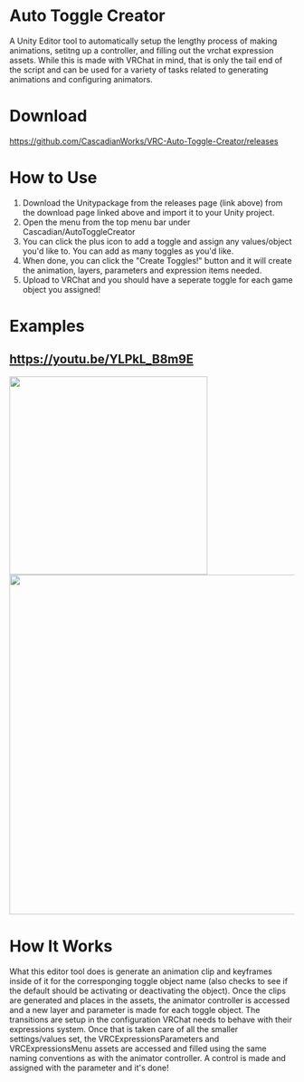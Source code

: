 # Auto Toggle Creator
A Unity Editor tool to automatically setup the lengthy process of making animations, setitng up a controller, and filling out the vrchat expression assets.
While this is made with VRChat in mind, that is only the tail end of the script and can be used for a variety of tasks related to generating animations and configuring animators.

# Download
https://github.com/CascadianWorks/VRC-Auto-Toggle-Creator/releases

# How to Use
1. Download the Unitypackage from the releases page (link above) from the download page linked above and import it to your Unity project.
2. Open the menu from the top menu bar under Cascadian/AutoToggleCreator
6. You can click the plus icon to add a toggle and assign any values/object you'd like to. You can add as many toggles as you'd like.
7. When done, you can click the "Create Toggles!" button and it will create the animation, layers, parameters and expression items needed.
8. Upload to VRChat and you should have a seperate toggle for each game object you assigned!

# Examples
## https://youtu.be/YLPkL_B8m9E

<p float="left">
<img src="https://user-images.githubusercontent.com/90723146/220522896-78576c33-714b-4d03-af5d-6f57d57d47d8.png" width="350">
<img src="https://user-images.githubusercontent.com/90723146/220524423-add04f3e-1f99-4955-98d7-107cc2cfabcc.png" width="600">
</p>
  
# How It Works
What this editor tool does is generate an animation clip and keyframes inside of it for the corresponging toggle object name (also checks to see if the default should be activating or deactivating the object). Once the clips are generated and places in the assets, the animator controller is accessed and a new layer and parameter is made for each toggle object. The transitions are setup in the configuration VRChat needs to behave with their expressions system. Once that is taken care of all the smaller settings/values set, the VRCExpressionsParameters and VRCExpressionsMenu assets are accessed and filled using the same naming conventions as with the animator controller. A control is made and assigned with the parameter and it's done!

